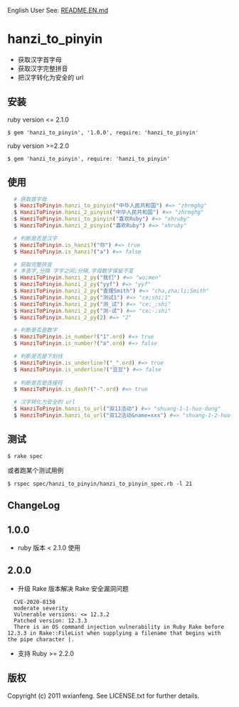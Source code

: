 English User See: [README.EN.md](./README.EN.md)

hanzi_to_pinyin
==
* 获取汉字首字母
* 获取汉字完整拼音
* 把汉字转化为安全的 url

## 安装
ruby version <= 2.1.0

    $ gem 'hanzi_to_pinyin', '1.0.0', require: 'hanzi_to_pinyin'

ruby version >=2.2.0

    $ gem 'hanzi_to_pinyin', require: 'hanzi_to_pinyin'

## 使用

```ruby
  # 获取首字母
  $ HanziToPinyin.hanzi_to_pinyin("中华人民共和国") #=> "zhrmghg"
  $ HanziToPinyin.hanzi_2_pinyin("中华人民共和国") #=> "zhrmghg"
  $ HanziToPinyin.hanzi_to_pinyin("喜欢Ruby") #=> "xhruby"
  $ HanziToPinyin.hanzi_2_pinyin("喜欢Ruby") #=> "xhruby"

  # 判断是否是汉字
  $ HanziToPinyin.is_hanzi?("你") #=> true
  $ HanziToPinyin.is_hanzi?("a") #=> false

  # 获取完整拼音
  # 多音字,分隔 字字之间;分隔,字母数字保留不变
  $ HanziToPinyin.hanzi_2_py("我们") #=> "wo;men"
  $ HanziToPinyin.hanzi_2_py("yyf") #=> "yyf"
  $ HanziToPinyin.hanzi_2_py("查理Smith") #=> "cha,zha;li;Smith"
  $ HanziToPinyin.hanzi_2_py("测试1") #=> "ce;shi;1"
  $ HanziToPinyin.hanzi_2_py("测_试") #=> "ce;_;shi"
  $ HanziToPinyin.hanzi_2_py("测-试") #=> "ce;-;shi"
  $ HanziToPinyin.hanzi_2_py(2) #=> "2"

  # 判断是否是数字
  $ HanziToPinyin.is_number?("1".ord) #=> true
  $ HanziToPinyin.is_number?("a".ord) #=> false

  # 判断是否是下划线
  $ HanziToPinyin.is_underline?("_".ord) #=> true
  $ HanziToPinyin.is_underline?("豆豆") #=> false
  
  # 判断是否是连接符
  $ HanziToPinyin.is_dash?("-".ord) #=> true

  # 汉字转化为安全的 url
  $ HanziToPinyin.hanzi_to_url("双11活动") #=> "shuang-1-1-huo-dong"
  $ HanziToPinyin.hanzi_to_url("双12活动&name=xxx") #=> "shuang-1-2-huo-dong-%26-n-a-m-e-%3D-x-x-x"
```

## 测试
  
    $ rake spec
    
或者跑某个测试用例

    $ rspec spec/hanzi_to_pinyin/hanzi_to_pinyin_spec.rb -l 21

## ChangeLog
## 1.0.0
  * ruby 版本 < 2.1.0 使用

## 2.0.0
  * 升级 Rake 版本解决 Rake 安全漏洞问题
  ```
    CVE-2020-8130
    moderate severity
    Vulnerable versions: <= 12.3.2
    Patched version: 12.3.3
    There is an OS command injection vulnerability in Ruby Rake before 12.3.3 in Rake::FileList when supplying a filename that begins with the pipe character |.
  ```
  * 支持 Ruby >= 2.2.0

## 版权

Copyright (c) 2011 wxianfeng. See LICENSE.txt for further details.
